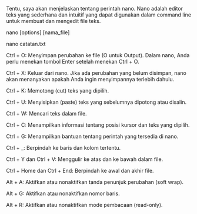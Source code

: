 Tentu, saya akan menjelaskan tentang perintah nano. Nano adalah editor teks yang sederhana dan intuitif yang dapat digunakan dalam command line untuk membuat dan mengedit file teks.


nano [options] [nama_file]

nano catatan.txt



Ctrl + O: Menyimpan perubahan ke file (O untuk Output). Dalam nano, Anda perlu menekan tombol Enter setelah menekan Ctrl + O.

Ctrl + X: Keluar dari nano. Jika ada perubahan yang belum disimpan, nano akan menanyakan apakah Anda ingin menyimpannya terlebih dahulu.

Ctrl + K: Memotong (cut) teks yang dipilih.

Ctrl + U: Menyisipkan (paste) teks yang sebelumnya dipotong atau disalin.

Ctrl + W: Mencari teks dalam file.

Ctrl + C: Menampilkan informasi tentang posisi kursor dan teks yang dipilih.

Ctrl + G: Menampilkan bantuan tentang perintah yang tersedia di nano.

Ctrl + _: Berpindah ke baris dan kolom tertentu.

Ctrl + Y dan Ctrl + V: Menggulir ke atas dan ke bawah dalam file.

Ctrl + Home dan Ctrl + End: Berpindah ke awal dan akhir file.

Alt + A: Aktifkan atau nonaktifkan tanda penunjuk perubahan (soft wrap).

Alt + G: Aktifkan atau nonaktifkan nomor baris.

Alt + R: Aktifkan atau nonaktifkan mode pembacaan (read-only).

